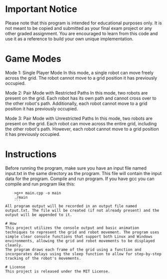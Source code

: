 
# Important Notice

Please note that this program is intended for educational purposes only. It is not meant to be copied and submitted as your final exam project or any other graded assignment. You are encouraged to learn from this code and use it as a reference to build your own unique implementation.

# Game Modes
 
Mode 1: Single Player Mode
In this mode, a single robot can move freely across the grid.
The robot cannot move to a grid position it has previously occupied.
  
Mode 2: Pair Mode with Restricted Paths
In this mode, two robots are present on the grid.
Each robot has its own path and cannot cross over to the other robot's path.
Additionally, each robot cannot move to a grid position it has previously occupied.
  
Mode 3: Pair Mode with Unrestricted Paths
In this mode, two robots are present on the grid.
Each robot can move across the entire grid, including the other robot's path.
However, each robot cannot move to a grid position it has previously occupied.
# Instructions
Before running the program, make sure you have an input file named input.txt in the same directory as the program. This file will contain the input data for the program.
Compile and run program. If you have gcc you can compile and run program like this:
```
    >g++ main.cpp -o main
    ./main
    ```
All program output will be recorded in an output file named output.txt. The file will be created (if not already present) and the output will be appended to it.
    
# How
This project utilizes the console output and basic animation techniques to represent the grid and robot movement. The program uses simple clear console functions that support both Linux and Windows environments, allowing the grid and robot movements to be displayed cleanly.
The program draws each frame of the grid using a function and incorporates delays using the sleep function to allow for step-by-step tracking of the robot's movements.

# License
This project is released under the MIT License.
